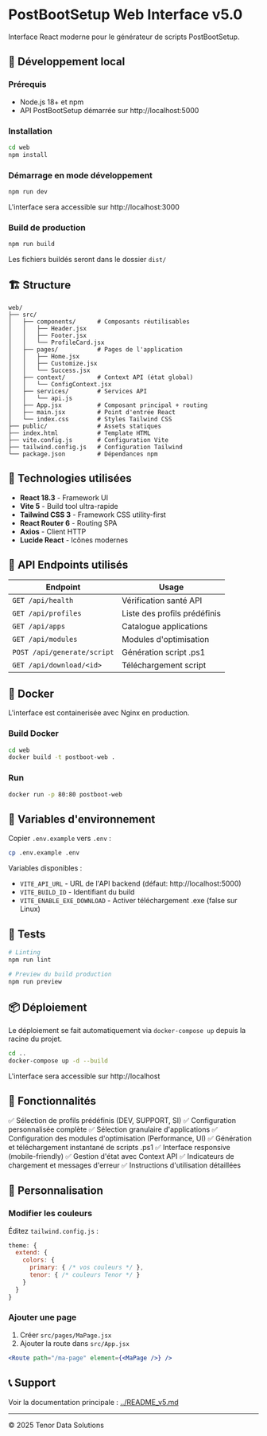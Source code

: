 # PostBootSetup Web Interface v5.0

Interface React moderne pour le générateur de scripts PostBootSetup.

## 🚀 Développement local

### Prérequis
- Node.js 18+ et npm
- API PostBootSetup démarrée sur http://localhost:5000

### Installation

```bash
cd web
npm install
```

### Démarrage en mode développement

```bash
npm run dev
```

L'interface sera accessible sur http://localhost:3000

### Build de production

```bash
npm run build
```

Les fichiers buildés seront dans le dossier `dist/`

## 🏗️ Structure

```
web/
├── src/
│   ├── components/      # Composants réutilisables
│   │   ├── Header.jsx
│   │   ├── Footer.jsx
│   │   └── ProfileCard.jsx
│   ├── pages/           # Pages de l'application
│   │   ├── Home.jsx
│   │   ├── Customize.jsx
│   │   └── Success.jsx
│   ├── context/         # Context API (état global)
│   │   └── ConfigContext.jsx
│   ├── services/        # Services API
│   │   └── api.js
│   ├── App.jsx          # Composant principal + routing
│   ├── main.jsx         # Point d'entrée React
│   └── index.css        # Styles Tailwind CSS
├── public/              # Assets statiques
├── index.html           # Template HTML
├── vite.config.js       # Configuration Vite
├── tailwind.config.js   # Configuration Tailwind
└── package.json         # Dépendances npm
```

## 🎨 Technologies utilisées

- **React 18.3** - Framework UI
- **Vite 5** - Build tool ultra-rapide
- **Tailwind CSS 3** - Framework CSS utility-first
- **React Router 6** - Routing SPA
- **Axios** - Client HTTP
- **Lucide React** - Icônes modernes

## 🔌 API Endpoints utilisés

| Endpoint | Usage |
|----------|-------|
| `GET /api/health` | Vérification santé API |
| `GET /api/profiles` | Liste des profils prédéfinis |
| `GET /api/apps` | Catalogue applications |
| `GET /api/modules` | Modules d'optimisation |
| `POST /api/generate/script` | Génération script .ps1 |
| `GET /api/download/<id>` | Téléchargement script |

## 🐳 Docker

L'interface est containerisée avec Nginx en production.

### Build Docker

```bash
cd web
docker build -t postboot-web .
```

### Run

```bash
docker run -p 80:80 postboot-web
```

## 📝 Variables d'environnement

Copier `.env.example` vers `.env` :

```bash
cp .env.example .env
```

Variables disponibles :
- `VITE_API_URL` - URL de l'API backend (défaut: http://localhost:5000)
- `VITE_BUILD_ID` - Identifiant du build
- `VITE_ENABLE_EXE_DOWNLOAD` - Activer téléchargement .exe (false sur Linux)

## 🧪 Tests

```bash
# Linting
npm run lint

# Preview du build production
npm run preview
```

## 📦 Déploiement

Le déploiement se fait automatiquement via `docker-compose up` depuis la racine du projet.

```bash
cd ..
docker-compose up -d --build
```

L'interface sera accessible sur http://localhost

## 🎯 Fonctionnalités

✅ Sélection de profils prédéfinis (DEV, SUPPORT, SI)
✅ Configuration personnalisée complète
✅ Sélection granulaire d'applications
✅ Configuration des modules d'optimisation (Performance, UI)
✅ Génération et téléchargement instantané de scripts .ps1
✅ Interface responsive (mobile-friendly)
✅ Gestion d'état avec Context API
✅ Indicateurs de chargement et messages d'erreur
✅ Instructions d'utilisation détaillées

## 🔧 Personnalisation

### Modifier les couleurs

Éditez `tailwind.config.js` :

```js
theme: {
  extend: {
    colors: {
      primary: { /* vos couleurs */ },
      tenor: { /* couleurs Tenor */ }
    }
  }
}
```

### Ajouter une page

1. Créer `src/pages/MaPage.jsx`
2. Ajouter la route dans `src/App.jsx`

```jsx
<Route path="/ma-page" element={<MaPage />} />
```

## 📞 Support

Voir la documentation principale : [../README_v5.md](../README_v5.md)

---

© 2025 Tenor Data Solutions
